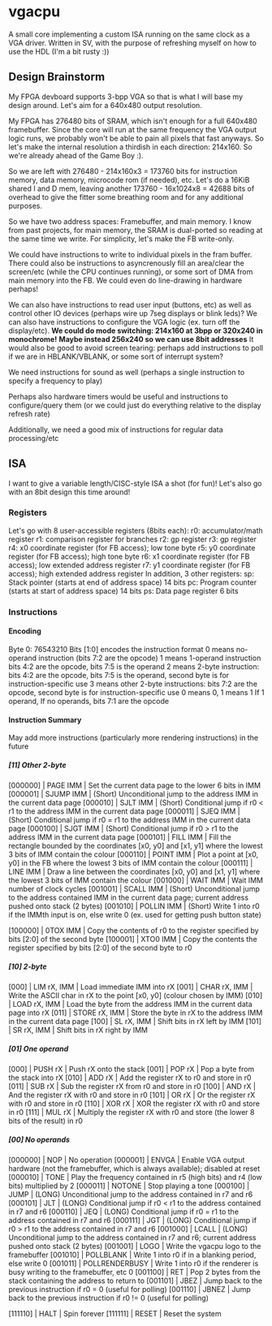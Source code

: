 # vgacpu
A small core implementing a custom ISA running on the same clock as a VGA driver. Written in SV, with the purpose of refreshing myself on how to use the HDL (I'm a bit rusty :))

## Design Brainstorm

My FPGA devboard supports 3-bpp VGA so that is what I will base my design around.
Let's aim for a 640x480 output resolution.

My FPGA has 276480 bits of SRAM, which isn't enough for a full 640x480 framebuffer.
Since the core will run at the same frequency the VGA output logic runs, we probably won't be able
to pain all pixels that fast anyways. So let's make the internal resolution a thirdish in each direction:
214x160. So we're already ahead of the Game Boy :).

So we are left with
276480 - 214x160x3 = 173760 bits for instruction memory, data memory, microcode rom (if needed), etc.
Let's do a 16KiB shared I and D mem, leaving another 173760 - 16x1024x8 = 42688 bits of overhead
to give the fitter some breathing room and for any additional purposes.

So we have two address spaces: Framebuffer, and main memory.
I know from past projects, for main memory, the SRAM is dual-ported so reading at the same time we write. For simplicity,
let's make the FB write-only.

We could have instructions to write to individual pixels in the fram buffer. There could also be instructions to
asyncrenously fill an area/clear the screen/etc (while the CPU continues running), or some sort of DMA from main memory into the FB.
We could even do line-drawing in hardware perhaps!

We can also have instructions to read user input (buttons, etc) as well as control other IO devices (perhaps wire up 7seg displays or blink leds)?
We can also have instructions to configure the VGA logic (ex. turn off the display/etc).
****We could do mode switching: 214x160 at 3bpp or 320x240 in monochrome!**** ****Maybe instead 256x240 so we can use 8bit addresses****
It would also be good to avoid screen tearing: perhaps add instructions to poll if we are in HBLANK/VBLANK, or some sort of interrupt system?

We need instructions for sound as well (perhaps a single instruction to specify a frequency to play)

Perhaps also hardware timers would be useful and instructions to configure/query them (or we could just do everything relative to the display refresh rate)

Additionally, we need a good mix of instructions for regular data processing/etc

## ISA

I want to give a variable length/CISC-style ISA a shot (for fun)!
Let's also go with an 8bit design this time around!

### Registers
Let's go with 8 user-accessible registers (8bits each):
r0: accumulator/math register
r1: comparison register for branches
r2: gp register
r3: gp register
r4: x0 coordinate register (for FB access); low tone byte
r5: y0 coordinate register (for FB access); high tone byte
r6: x1 coordinate register (for FB access); low extended address register
r7: y1 coordinate register (for FB access); high extended address register
In addition, 3 other registers:
sp: Stack pointer (starts at end of address space) 14 bits
pc: Program counter (starts at start of address space) 14 bits
ps: Data page register 6 bits

### Instructions

#### Encoding

Byte 0: 76543210
Bits [1:0] encodes the instruction format
0 means no-operand instruction (bits 7:2 are the opcode)
1 means 1-operand instruction bits 4:2 are the opcode, bits 7:5 is the operand
2 means 2-byte instruction: bits 4:2 are the opcode, bits 7:5 is the operand, second byte is for instruction-specific use
3 means other 2-byte instructions: bits 7:2 are the opcode, second byte is for instruction-specific use
0 means 0, 1 means 1
If 1 operand,
If no operands, bits 7:1 are the opcode


#### Instruction Summary

May add more instructions (particularly more rendering instructions) in the future

##### [11] Other 2-byte

[000000] | PAGE IMM         | Set the current data page to the lower 6 bits in IMM
[000001] | SJUMP IMM        | (Short) Unconditional jump to the address IMM in the current data page
[000010] | SJLT IMM         | (Short) Conditional jump if r0 < r1 to the address IMM in the current data page
[000011] | SJEQ IMM         | (Short) Conditional jump if r0 = r1 to the address IMM in the current data page
[000100] | SJGT IMM         | (Short) Conditional jump if r0 > r1 to the address IMM in the current data page
[000101] | FILL IMM         | Fill the rectangle bounded by the coordinates [x0, y0] and [x1, y1] where the lowest 3 bits of IMM contain the colour
[000110] | POINT IMM        | Plot a point at [x0, y0] in the FB where the lowest 3 bits of IMM contain the colour
[000111] | LINE IMM         | Draw a line between the coordinates [x0, y0] and [x1, y1] where the lowest 3 bits of IMM contain the colour
[001000] | WAIT IMM         | Wait IMM number of clock cycles
[001001] | SCALL IMM        | (Short) Unconditional jump to the address contained IMM in the current data page; current address pushed onto stack (2 bytes)
[001010] | POLLIN IMM       | (Short) Write 1 into r0 if the IMMth input is on, else write 0 (ex. used for getting push button state)

[100000] | 0TOX IMM         | Copy the contents of r0 to the register specified by bits [2:0] of the second byte
[100001] | XTO0 IMM         | Copy the contents the register specified by bits [2:0] of the second byte to r0

##### [10] 2-byte

[000] | LIM rX, IMM         | Load immediate IMM into rX
[001] | CHAR rX, IMM        | Write the ASCII char in rX to the point [x0, y0] (colour chosen by IMM)
[010] | LOAD rX, IMM        | Load the byte from the address IMM in the current data page into rX
[011] | STORE rX, IMM       | Store the byte in rX to the address IMM in the current data page
[100] | SL rX, IMM          | Shift bits in rX left by IMM
[101] | SR rX, IMM          | Shift bits in rX right by IMM

##### [01] One operand

[000] | PUSH rX             | Push rX onto the stack
[001] | POP rX              | Pop a byte from the stack into rX
[010] | ADD rX              | Add the register rX to r0 and store in r0
[011] | SUB rX              | Sub the register rX from r0 and store in r0
[100] | AND rX              | And the register rX with r0 and store in r0
[101] | OR rX               | Or the register rX with r0 and store in r0
[110] | XOR rX              | XOR the register rX with r0 and store in r0
[111] | MUL rX              | Multiply the register rX with r0 and store (the lower 8 bits of the result) in r0

##### [00] No operands

[000000] | NOP              | No operation
[000001] | ENVGA            | Enable VGA output hardware (not the framebuffer, which is always available); disabled at reset
[000010] | TONE             | Play the frequency contained in r5 (high bits) and r4 (low bits) multiplied by 2
[000011] | NOTONE           | Stop playing a tone
[000100] | JUMP             | (LONG) Unconditional jump to the address contained in r7 and r6
[000101] | JLT              | (LONG) Conditional jump if r0 < r1 to the address contained in r7 and r6
[000110] | JEQ              | (LONG) Conditional jump if r0 = r1 to the address contained in r7 and r6
[000111] | JGT              | (LONG) Conditional jump if r0 > r1 to the address contained in r7 and r6
[001000] | LCALL            | (LONG) Unconditional jump to the address contained in r7 and r6; current address pushed onto stack (2 bytes)
[001001] | LOGO             | Write the vgacpu logo to the framebuffer
[001010] | POLLBLANK        | Write 1 into r0 if in a blanking period, else write 0
[001011] | POLLRENDERBUSY   | Write 1 into r0 if the renderer is busy writing to the framebuffer, etc 0
[001100] | RET              | Pop 2 bytes from the stack containing the address to return to
[001101] | JBEZ             | Jump back to the previous instruction if r0 = 0 (useful for polling)
[001110] | JBNEZ            | Jump back to the previous instruction if r0 != 0 (useful for polling)


[111110] | HALT             | Spin forever
[111111] | RESET            | Reset the system

